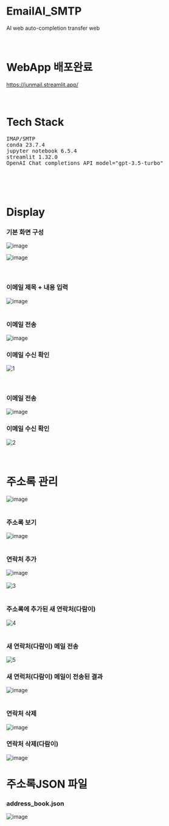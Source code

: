 # EmailAI_SMTP
AI web auto-completion transfer web
<br>
<br>
<br>

# WebApp 배포완료
https://junmail.streamlit.app/
<br>
<br>
<br>

# Tech Stack
<pre>
IMAP/SMTP
conda 23.7.4
jupyter notebook 6.5.4
streamlit 1.32.0
OpenAI Chat completions API model="gpt-3.5-turbo"
</pre>
<br>
<br>
<br>

# Display
### 기본 화면 구성
![image](https://github.com/dlwnsgur9242/EmailAI_SMTP/assets/90494150/2c53c22d-7616-41d6-804d-64245513b0e7)
<br>

![image](https://github.com/dlwnsgur9242/EmailAI_SMTP/assets/90494150/324193db-199c-4739-a49e-700d98e8d3fc)
<br>
<br>
<br>

### 이메일 제목 + 내용 입력
![image](https://github.com/dlwnsgur9242/EmailAI_SMTP/assets/90494150/fa20581d-2e70-4c7b-91d3-561c49b92763)
<br>
<br>

### 이메일 전송
![image](https://github.com/dlwnsgur9242/EmailAI_SMTP/assets/90494150/92b8e965-4ca2-4d0c-8f18-1a123bc370e3)
<br>
### 이메일 수신 확인
![1](https://github.com/dlwnsgur9242/EmailAI_SMTP/assets/90494150/e3de2cf0-5c03-4231-8937-69703e73ffd4)
<br>
<br>
<br>

### 이메일 전송
![image](https://github.com/dlwnsgur9242/EmailAI_SMTP/assets/90494150/e262b292-bf48-487d-92ae-a914b2e18c97)
<br>

### 이메일 수신 확인
![2](https://github.com/dlwnsgur9242/EmailAI_SMTP/assets/90494150/d8299600-056c-4182-96a7-c5b6973dcc34)
<br>
<br>
<br>

# 주소록 관리
![image](https://github.com/dlwnsgur9242/EmailAI_SMTP/assets/90494150/091aeba8-176c-4b54-884e-f2aa1565e4df)
<br>
<br>

### 주소록 보기
![image](https://github.com/dlwnsgur9242/EmailAI_SMTP/assets/90494150/98e0148a-516f-4631-b360-e9f0e335775f)
<br>
<br>

### 연락처 추가
![image](https://github.com/dlwnsgur9242/EmailAI_SMTP/assets/90494150/eb311dde-1481-406c-9384-8a917c2e9245)
<br>
<br>
![3](https://github.com/dlwnsgur9242/EmailAI_SMTP/assets/90494150/aa4c5e71-487d-41bf-8036-f5a2f6775dd2)
<br>
<br>

### 주소록에 추가된 새 연락처(다람이)
![4](https://github.com/dlwnsgur9242/EmailAI_SMTP/assets/90494150/2da06135-933f-4f44-a2ab-1949c137bdd0)
<br>
<br>

### 새 연락처(다람이) 메일 전송
![5](https://github.com/dlwnsgur9242/EmailAI_SMTP/assets/90494150/c2fc6ef2-49f3-4dfb-8430-214cc402188a)
<br>

### 새 연럭처(다람이) 메일이 전송된 결과
![image](https://github.com/dlwnsgur9242/EmailAI_SMTP/assets/90494150/a14aba61-f4a0-41b6-9478-2e3c909ac8fa)
<br>
<br>

### 연락처 삭제
![image](https://github.com/dlwnsgur9242/EmailAI_SMTP/assets/90494150/087cdd91-17e1-4240-8ec6-394b319b21a0)
<br>

### 연락처 삭제(다람이)
![image](https://github.com/dlwnsgur9242/EmailAI_SMTP/assets/90494150/21531e92-f9ff-4891-b776-70f983ecda0c)


# 주소록JSON 파일
### address_book.json
![image](https://github.com/dlwnsgur9242/EmailAI_SMTP/assets/90494150/51864b4c-c6ed-4b09-a1ba-84fa079a3e34)





